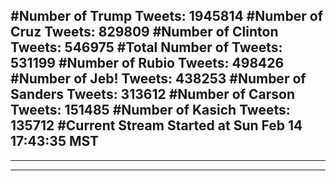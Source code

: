 #Number of Trump Tweets: 1945814
#Number of Cruz Tweets: 829809
#Number of Clinton Tweets: 546975
#Total Number of Tweets: 531199 
#Number of Rubio Tweets: 498426
#Number of Jeb! Tweets: 438253
#Number of Sanders Tweets: 313612
#Number of Carson Tweets: 151485
#Number of Kasich Tweets: 135712
#Current Stream Started at Sun Feb 14 17:43:35 MST
---
---
---
